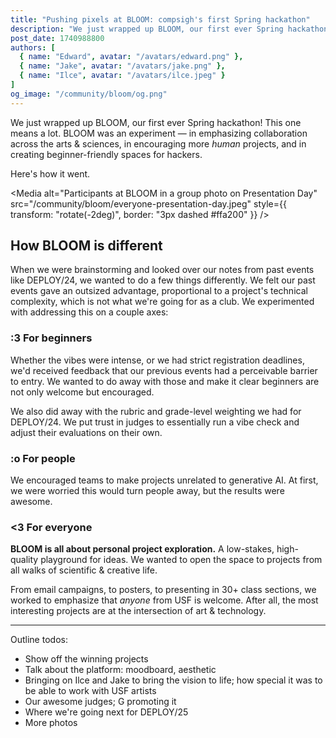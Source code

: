 ```yaml
---
title: "Pushing pixels at BLOOM: compsigh's first Spring hackathon"
description: "We just wrapped up BLOOM, our first ever Spring hackathon! This one means a lot. BLOOM was an experiment — in emphasizing collaboration across the arts & sciences, in encouraging more *human* projects, and in creating beginner-friendly spaces for hackers. Here's how it went."
post_date: 1740988800
authors: [
  { name: "Edward", avatar: "/avatars/edward.png" },
  { name: "Jake", avatar: "/avatars/jake.png" },
  { name: "Ilce", avatar: "/avatars/ilce.jpeg" }
]
og_image: "/community/bloom/og.png"
---
```


We just wrapped up BLOOM, our first ever Spring hackathon! This one means a lot. BLOOM was an experiment — in emphasizing collaboration across the arts & sciences, in encouraging more *human* projects, and in creating beginner-friendly spaces for hackers.

Here's how it went.

<Media
  alt="Participants at BLOOM in a group photo on Presentation Day"
  src="/community/bloom/everyone-presentation-day.jpeg"
  style={{
    transform: "rotate(-2deg)",
    border: "3px dashed #ffa200"
  }}
/>

<Spacer size={32} />

## How BLOOM is different

When we were brainstorming and looked over our notes from past events like DEPLOY/24, we wanted to do a few things differently. We felt our past events gave an outsized advantage, proportional to a project's technical complexity, which is not what we're going for as a club. We experimented with addressing this on a couple axes:

### :3 For beginners

Whether the vibes were intense, or we had strict registration deadlines, we'd received feedback that our previous events had a perceivable barrier to entry. We wanted to do away with those and make it clear beginners are not only welcome but encouraged.

We also did away with the rubric and grade-level weighting we had for DEPLOY/24. We put trust in judges to essentially run a vibe check and adjust their evaluations on their own.

### :o For people

We encouraged teams to make projects unrelated to generative AI. At first, we were worried this would turn people away, but the results were awesome.

### \<3 For everyone

**BLOOM is all about personal project exploration.** A low-stakes, high-quality playground for ideas. We wanted to open the space to projects from all walks of scientific & creative life.

From email campaigns, to posters, to presenting in 30+ class sections, we worked to emphasize that *anyone* from USF is welcome. After all, the most interesting projects are at the intersection of art & technology.

---

Outline todos:

- Show off the winning projects
- Talk about the platform: moodboard, aesthetic
- Bringing on Ilce and Jake to bring the vision to life; how special it was to be able to work with USF artists
- Our awesome judges; G promoting it
- Where we're going next for DEPLOY/25
- More photos
